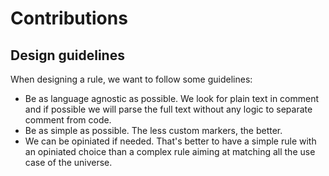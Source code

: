 # Contributions

## Design guidelines

When designing a rule, we want to follow some guidelines:

- Be as language agnostic as possible. We look for plain text in comment and if possible we will
  parse the full text without any logic to separate comment from code.
- Be as simple as possible. The less custom markers, the better.
- We can be opiniated if needed. That's better to have a simple rule with an opiniated choice than a
  complex rule aiming at matching all the use case of the universe.
